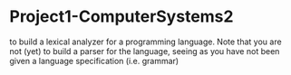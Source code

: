# Project1-ComputerSystems2
to build a lexical analyzer for a programming language. Note that you are not (yet) to build a parser for the language, seeing as you have not been given a language specification (i.e. grammar)
